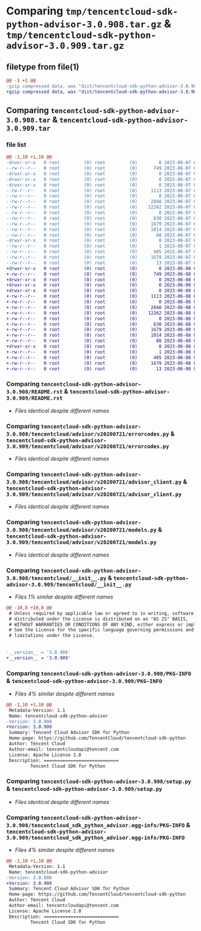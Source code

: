 # Comparing `tmp/tencentcloud-sdk-python-advisor-3.0.908.tar.gz` & `tmp/tencentcloud-sdk-python-advisor-3.0.909.tar.gz`

## filetype from file(1)

```diff
@@ -1 +1 @@
-gzip compressed data, was "dist/tencentcloud-sdk-python-advisor-3.0.908.tar", last modified: Wed Jun  7 00:14:14 2023, max compression
+gzip compressed data, was "dist/tencentcloud-sdk-python-advisor-3.0.909.tar", last modified: Thu Jun  8 00:14:46 2023, max compression
```

## Comparing `tencentcloud-sdk-python-advisor-3.0.908.tar` & `tencentcloud-sdk-python-advisor-3.0.909.tar`

### file list

```diff
@@ -1,19 +1,19 @@
-drwxr-xr-x   0 root         (0) root         (0)        0 2023-06-07 00:14:14.000000 tencentcloud-sdk-python-advisor-3.0.908/
--rw-r--r--   0 root         (0) root         (0)      749 2023-06-07 00:14:14.000000 tencentcloud-sdk-python-advisor-3.0.908/README.rst
-drwxr-xr-x   0 root         (0) root         (0)        0 2023-06-07 00:14:14.000000 tencentcloud-sdk-python-advisor-3.0.908/tencentcloud/
-drwxr-xr-x   0 root         (0) root         (0)        0 2023-06-07 00:14:14.000000 tencentcloud-sdk-python-advisor-3.0.908/tencentcloud/advisor/
-drwxr-xr-x   0 root         (0) root         (0)        0 2023-06-07 00:14:14.000000 tencentcloud-sdk-python-advisor-3.0.908/tencentcloud/advisor/v20200721/
--rw-r--r--   0 root         (0) root         (0)     1113 2023-06-07 00:14:14.000000 tencentcloud-sdk-python-advisor-3.0.908/tencentcloud/advisor/v20200721/errorcodes.py
--rw-r--r--   0 root         (0) root         (0)        0 2023-06-07 00:14:14.000000 tencentcloud-sdk-python-advisor-3.0.908/tencentcloud/advisor/v20200721/__init__.py
--rw-r--r--   0 root         (0) root         (0)     2840 2023-06-07 00:14:14.000000 tencentcloud-sdk-python-advisor-3.0.908/tencentcloud/advisor/v20200721/advisor_client.py
--rw-r--r--   0 root         (0) root         (0)    12262 2023-06-07 00:14:14.000000 tencentcloud-sdk-python-advisor-3.0.908/tencentcloud/advisor/v20200721/models.py
--rw-r--r--   0 root         (0) root         (0)        0 2023-06-07 00:14:14.000000 tencentcloud-sdk-python-advisor-3.0.908/tencentcloud/advisor/__init__.py
--rw-r--r--   0 root         (0) root         (0)      630 2023-06-07 00:14:14.000000 tencentcloud-sdk-python-advisor-3.0.908/tencentcloud/__init__.py
--rw-r--r--   0 root         (0) root         (0)     1679 2023-06-07 00:14:14.000000 tencentcloud-sdk-python-advisor-3.0.908/PKG-INFO
--rw-r--r--   0 root         (0) root         (0)     1014 2023-06-07 00:14:14.000000 tencentcloud-sdk-python-advisor-3.0.908/setup.py
--rw-r--r--   0 root         (0) root         (0)       88 2023-06-07 00:14:14.000000 tencentcloud-sdk-python-advisor-3.0.908/setup.cfg
-drwxr-xr-x   0 root         (0) root         (0)        0 2023-06-07 00:14:14.000000 tencentcloud-sdk-python-advisor-3.0.908/tencentcloud_sdk_python_advisor.egg-info/
--rw-r--r--   0 root         (0) root         (0)        1 2023-06-07 00:14:14.000000 tencentcloud-sdk-python-advisor-3.0.908/tencentcloud_sdk_python_advisor.egg-info/dependency_links.txt
--rw-r--r--   0 root         (0) root         (0)      485 2023-06-07 00:14:14.000000 tencentcloud-sdk-python-advisor-3.0.908/tencentcloud_sdk_python_advisor.egg-info/SOURCES.txt
--rw-r--r--   0 root         (0) root         (0)     1679 2023-06-07 00:14:14.000000 tencentcloud-sdk-python-advisor-3.0.908/tencentcloud_sdk_python_advisor.egg-info/PKG-INFO
--rw-r--r--   0 root         (0) root         (0)       13 2023-06-07 00:14:14.000000 tencentcloud-sdk-python-advisor-3.0.908/tencentcloud_sdk_python_advisor.egg-info/top_level.txt
+drwxr-xr-x   0 root         (0) root         (0)        0 2023-06-08 00:14:46.000000 tencentcloud-sdk-python-advisor-3.0.909/
+-rw-r--r--   0 root         (0) root         (0)      749 2023-06-08 00:14:46.000000 tencentcloud-sdk-python-advisor-3.0.909/README.rst
+drwxr-xr-x   0 root         (0) root         (0)        0 2023-06-08 00:14:46.000000 tencentcloud-sdk-python-advisor-3.0.909/tencentcloud/
+drwxr-xr-x   0 root         (0) root         (0)        0 2023-06-08 00:14:46.000000 tencentcloud-sdk-python-advisor-3.0.909/tencentcloud/advisor/
+drwxr-xr-x   0 root         (0) root         (0)        0 2023-06-08 00:14:46.000000 tencentcloud-sdk-python-advisor-3.0.909/tencentcloud/advisor/v20200721/
+-rw-r--r--   0 root         (0) root         (0)     1113 2023-06-08 00:14:46.000000 tencentcloud-sdk-python-advisor-3.0.909/tencentcloud/advisor/v20200721/errorcodes.py
+-rw-r--r--   0 root         (0) root         (0)        0 2023-06-08 00:14:46.000000 tencentcloud-sdk-python-advisor-3.0.909/tencentcloud/advisor/v20200721/__init__.py
+-rw-r--r--   0 root         (0) root         (0)     2840 2023-06-08 00:14:46.000000 tencentcloud-sdk-python-advisor-3.0.909/tencentcloud/advisor/v20200721/advisor_client.py
+-rw-r--r--   0 root         (0) root         (0)    12262 2023-06-08 00:14:46.000000 tencentcloud-sdk-python-advisor-3.0.909/tencentcloud/advisor/v20200721/models.py
+-rw-r--r--   0 root         (0) root         (0)        0 2023-06-08 00:14:46.000000 tencentcloud-sdk-python-advisor-3.0.909/tencentcloud/advisor/__init__.py
+-rw-r--r--   0 root         (0) root         (0)      630 2023-06-08 00:14:46.000000 tencentcloud-sdk-python-advisor-3.0.909/tencentcloud/__init__.py
+-rw-r--r--   0 root         (0) root         (0)     1679 2023-06-08 00:14:46.000000 tencentcloud-sdk-python-advisor-3.0.909/PKG-INFO
+-rw-r--r--   0 root         (0) root         (0)     1014 2023-06-08 00:14:46.000000 tencentcloud-sdk-python-advisor-3.0.909/setup.py
+-rw-r--r--   0 root         (0) root         (0)       88 2023-06-08 00:14:46.000000 tencentcloud-sdk-python-advisor-3.0.909/setup.cfg
+drwxr-xr-x   0 root         (0) root         (0)        0 2023-06-08 00:14:46.000000 tencentcloud-sdk-python-advisor-3.0.909/tencentcloud_sdk_python_advisor.egg-info/
+-rw-r--r--   0 root         (0) root         (0)        1 2023-06-08 00:14:46.000000 tencentcloud-sdk-python-advisor-3.0.909/tencentcloud_sdk_python_advisor.egg-info/dependency_links.txt
+-rw-r--r--   0 root         (0) root         (0)      485 2023-06-08 00:14:46.000000 tencentcloud-sdk-python-advisor-3.0.909/tencentcloud_sdk_python_advisor.egg-info/SOURCES.txt
+-rw-r--r--   0 root         (0) root         (0)     1679 2023-06-08 00:14:46.000000 tencentcloud-sdk-python-advisor-3.0.909/tencentcloud_sdk_python_advisor.egg-info/PKG-INFO
+-rw-r--r--   0 root         (0) root         (0)       13 2023-06-08 00:14:46.000000 tencentcloud-sdk-python-advisor-3.0.909/tencentcloud_sdk_python_advisor.egg-info/top_level.txt
```

### Comparing `tencentcloud-sdk-python-advisor-3.0.908/README.rst` & `tencentcloud-sdk-python-advisor-3.0.909/README.rst`

 * *Files identical despite different names*

### Comparing `tencentcloud-sdk-python-advisor-3.0.908/tencentcloud/advisor/v20200721/errorcodes.py` & `tencentcloud-sdk-python-advisor-3.0.909/tencentcloud/advisor/v20200721/errorcodes.py`

 * *Files identical despite different names*

### Comparing `tencentcloud-sdk-python-advisor-3.0.908/tencentcloud/advisor/v20200721/advisor_client.py` & `tencentcloud-sdk-python-advisor-3.0.909/tencentcloud/advisor/v20200721/advisor_client.py`

 * *Files identical despite different names*

### Comparing `tencentcloud-sdk-python-advisor-3.0.908/tencentcloud/advisor/v20200721/models.py` & `tencentcloud-sdk-python-advisor-3.0.909/tencentcloud/advisor/v20200721/models.py`

 * *Files identical despite different names*

### Comparing `tencentcloud-sdk-python-advisor-3.0.908/tencentcloud/__init__.py` & `tencentcloud-sdk-python-advisor-3.0.909/tencentcloud/__init__.py`

 * *Files 1% similar despite different names*

```diff
@@ -10,8 +10,8 @@
 # Unless required by applicable law or agreed to in writing, software
 # distributed under the License is distributed on an "AS IS" BASIS,
 # WITHOUT WARRANTIES OR CONDITIONS OF ANY KIND, either express or implied.
 # See the License for the specific language governing permissions and
 # limitations under the License.
 
 
-__version__ = '3.0.908'
+__version__ = '3.0.909'
```

### Comparing `tencentcloud-sdk-python-advisor-3.0.908/PKG-INFO` & `tencentcloud-sdk-python-advisor-3.0.909/PKG-INFO`

 * *Files 4% similar despite different names*

```diff
@@ -1,10 +1,10 @@
 Metadata-Version: 1.1
 Name: tencentcloud-sdk-python-advisor
-Version: 3.0.908
+Version: 3.0.909
 Summary: Tencent Cloud Advisor SDK for Python
 Home-page: https://github.com/TencentCloud/tencentcloud-sdk-python
 Author: Tencent Cloud
 Author-email: tencentcloudapi@tencent.com
 License: Apache License 2.0
 Description: ============================
         Tencent Cloud SDK for Python
```

### Comparing `tencentcloud-sdk-python-advisor-3.0.908/setup.py` & `tencentcloud-sdk-python-advisor-3.0.909/setup.py`

 * *Files identical despite different names*

### Comparing `tencentcloud-sdk-python-advisor-3.0.908/tencentcloud_sdk_python_advisor.egg-info/PKG-INFO` & `tencentcloud-sdk-python-advisor-3.0.909/tencentcloud_sdk_python_advisor.egg-info/PKG-INFO`

 * *Files 4% similar despite different names*

```diff
@@ -1,10 +1,10 @@
 Metadata-Version: 1.1
 Name: tencentcloud-sdk-python-advisor
-Version: 3.0.908
+Version: 3.0.909
 Summary: Tencent Cloud Advisor SDK for Python
 Home-page: https://github.com/TencentCloud/tencentcloud-sdk-python
 Author: Tencent Cloud
 Author-email: tencentcloudapi@tencent.com
 License: Apache License 2.0
 Description: ============================
         Tencent Cloud SDK for Python
```

